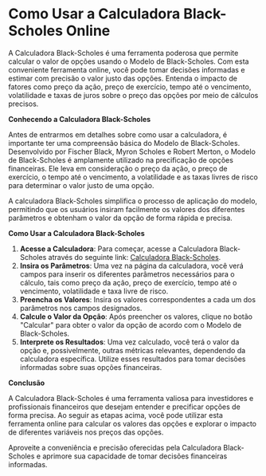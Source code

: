 Como Usar a Calculadora Black-Scholes Online
============================================

A Calculadora Black-Scholes é uma ferramenta poderosa que permite calcular o valor de opções usando o Modelo de Black-Scholes. Com esta conveniente ferramenta online, você pode tomar decisões informadas e estimar com precisão o valor justo das opções. Entenda o impacto de fatores como preço da ação, preço de exercício, tempo até o vencimento, volatilidade e taxas de juros sobre o preço das opções por meio de cálculos precisos.

**Conhecendo a Calculadora Black-Scholes**

Antes de entrarmos em detalhes sobre como usar a calculadora, é importante ter uma compreensão básica do Modelo de Black-Scholes. Desenvolvido por Fischer Black, Myron Scholes e Robert Merton, o Modelo de Black-Scholes é amplamente utilizado na precificação de opções financeiras. Ele leva em consideração o preço da ação, o preço de exercício, o tempo até o vencimento, a volatilidade e as taxas livres de risco para determinar o valor justo de uma opção.

A calculadora Black-Scholes simplifica o processo de aplicação do modelo, permitindo que os usuários insiram facilmente os valores dos diferentes parâmetros e obtenham o valor da opção de forma rápida e precisa.

**Como Usar a Calculadora Black-Scholes**

1. **Acesse a Calculadora**: Para começar, acesse a Calculadora Black-Scholes através do seguinte link: [Calculadora Black-Scholes](https://www.onlinecalculatorsfree.com/pt/math/black-scholes-calculator.html).
2. **Insira os Parâmetros**: Uma vez na página da calculadora, você verá campos para inserir os diferentes parâmetros necessários para o cálculo, tais como preço da ação, preço de exercício, tempo até o vencimento, volatilidade e taxa livre de risco.
3. **Preencha os Valores**: Insira os valores correspondentes a cada um dos parâmetros nos campos designados.
4. **Calcule o Valor da Opção**: Após preencher os valores, clique no botão "Calcular" para obter o valor da opção de acordo com o Modelo de Black-Scholes.
5. **Interprete os Resultados**: Uma vez calculado, você terá o valor da opção e, possivelmente, outras métricas relevantes, dependendo da calculadora específica. Utilize esses resultados para tomar decisões informadas sobre suas opções financeiras.

**Conclusão**

A Calculadora Black-Scholes é uma ferramenta valiosa para investidores e profissionais financeiros que desejam entender e precificar opções de forma precisa. Ao seguir as etapas acima, você pode utilizar esta ferramenta online para calcular os valores das opções e explorar o impacto de diferentes variáveis nos preços das opções.

Aproveite a conveniência e precisão oferecidas pela Calculadora Black-Scholes e aprimore sua capacidade de tomar decisões financeiras informadas.